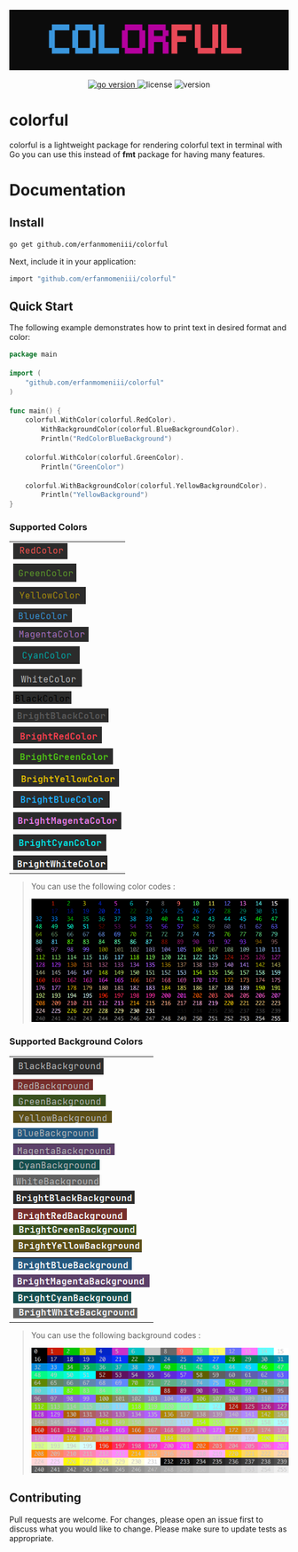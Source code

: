 ![image description](./assets/photo/logo.png)
<p align="center">
<a href="https://pkg.go.dev/github.com/mehditeymorian/koi/v3?tab=doc"target="_blank">
    <img src="https://img.shields.io/badge/Go-1.19+-00ADD8?style=for-the-badge&logo=go" alt="go version" />
</a>

<img src="https://img.shields.io/badge/license-MIT-magenta?style=for-the-badge&logo=none" alt="license" />
<img src="https://img.shields.io/badge/Version-1.0.0-red?style=for-the-badge&logo=none" alt="version" />
</p>

# colorful

colorful is a lightweight package for rendering colorful text in terminal with Go you can use this instead of **fmt**
package for having many features.

# Documentation

## Install

```bash
go get github.com/erfanmomeniii/colorful
```   

Next, include it in your application:

```bash
import "github.com/erfanmomeniii/colorful"
``` 

## Quick Start

The following example demonstrates how to print text in desired format and color:

```go
package main

import (
	"github.com/erfanmomeniii/colorful"
)

func main() {
	colorful.WithColor(colorful.RedColor).
		WithBackgroundColor(colorful.BlueBackgroundColor).
		Println("RedColorBlueBackground")

	colorful.WithColor(colorful.GreenColor).
		Println("GreenColor")

	colorful.WithBackgroundColor(colorful.YellowBackgroundColor).
		Println("YellowBackground")
}

```

### Supported Colors

|                                                                 |
|:----------------------------------------------------------------|
| ![red color](./assets/photo/colors/Red.png)                     |
| ![green color](./assets/photo/colors/Green.png)                 |
| ![yellow color](./assets/photo/colors/Yellow.png)               |
| ![blue color](./assets/photo/colors/Blue.png)                   |
| ![magenta color](./assets/photo/colors/Magenta.png)             |
| ![cyan color](./assets/photo/colors/Cyan.png)                   |
| ![white color](./assets/photo/colors/White.png)                 | 
| ![black color](./assets/photo/colors/Black.png)                 |
| ![brightBlack color](./assets/photo/colors/BrightBlack.png)     |
| ![brightRed color](./assets/photo/colors/BrightRed.png)         |
| ![brightGreen color](./assets/photo/colors/BrightGreen.png)     |
| ![brightYellow color](./assets/photo/colors/BrightYellow.png)   |
| ![brightBlue color](./assets/photo/colors/BrightBlue.png)       |
| ![brightMagenta color](./assets/photo/colors/BrightMagenta.png) |
| ![brightCyan color](./assets/photo/colors/BrightCyan.png)       |
| ![brightWhite color](./assets/photo/colors/BrightWhite.png)     |

> You can use the following color codes :
>
>![color code](./assets/photo/colors/code.png)

### Supported Background Colors

|                                                                      |
|:---------------------------------------------------------------------| 
| ![black background](./assets/photo/backgrounds/Black.png)                 |
| ![red background](./assets/photo/backgrounds/Red.png)                     |
| ![green background](./assets/photo/backgrounds/Green.png)                 |
| ![yellow background](./assets/photo/backgrounds/Yellow.png)               |
| ![blue background](./assets/photo/backgrounds/Blue.png)                   |
| ![magenta background](./assets/photo/backgrounds/Magenta.png)             |
| ![cyan background](./assets/photo/backgrounds/Cyan.png)                   |
| ![white background](./assets/photo/backgrounds/White.png)                 |
| ![brightBlack background](./assets/photo/backgrounds/BrightBlack.png)     |
| ![brightRed background](./assets/photo/backgrounds/BrightRed.png)         |
| ![brightGreen background](./assets/photo/backgrounds/BrightGreen.png)     |
| ![brightYellow background](./assets/photo/backgrounds/BrightYellow.png)   |
| ![brightBlue background](./assets/photo/backgrounds/BrightBlue.png)       |
| ![brightMagenta background](./assets/photo/backgrounds/BrightMagenta.png) |
| ![brightCyan background](./assets/photo/backgrounds/BrightCyan.png)       |
| ![brightWhite background](./assets/photo/backgrounds/BrightWhite.png)     |

> You can use the following background codes :
>
>![color code](./assets/photo/backgrounds/code.png)

## Contributing

Pull requests are welcome. For changes, please open an issue first to discuss what you would like to change. Please make
sure to update tests as appropriate.
